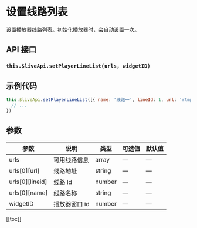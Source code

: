 # 设置线路列表

设置播放器线路列表。初始化播放器时，会自动设置一次。

## API 接口

### `this.$liveApi.setPlayerLineList(urls, widgetID)`

## 示例代码

```js
this.$liveApi.setPlayerLineList([{ name: '线路一', lineId: 1, url: 'rtmp://xxxxx.com' }], 101).then(() => {
  // ...
})
```

## 参数

| 参数            | 说明          | 类型   | 可选值 | 默认值 |
| --------------- | ------------- | ------ | ------ | ------ |
| urls            | 可用线路信息  | array  | —      | —      |
| urls[0][url]    | 线路地址      | string | —      | —      |
| urls[0][lineid] | 线路 Id       | number | —      | —      |
| urls[0][name]   | 线路名称      | string | —      | —      |
| widgetID        | 播放器窗口 id | number | —      | —      |

[[toc]]
